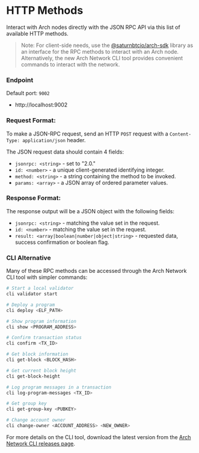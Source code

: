 # HTTP Methods

Interact with Arch nodes directly with the JSON RPC API via this list of available HTTP methods.
 
> Note: For client-side needs, use the [@saturnbtcio/arch-sdk] library as an interface for the RPC methods to interact with an Arch node. Alternatively, the new Arch Network CLI tool provides convenient commands to interact with the network.

### Endpoint
Default port: `9002`
- http://localhost:9002

### Request Format:
To make a JSON-RPC request, send an HTTP `POST` request with a `Content-Type: application/json` header. 

The JSON request data should contain 4 fields:
- `jsonrpc: <string>` - set to "2.0."
- `id: <number>` - a unique client-generated identifying integer.
- `method: <string>` - a string containing the method to be invoked.
- `params: <array>` - a JSON array of ordered parameter values.

### Response Format:
The response output will be a JSON object with the following fields:
- `jsonrpc: <string>` - matching the value set in the request.
- `id: <number>` - matching the value set in the request.
- `result: <array|boolean|number|object|string>` - requested data, success confirmation or boolean flag.

### CLI Alternative
Many of these RPC methods can be accessed through the Arch Network CLI tool with simpler commands:

```bash
# Start a local validator
cli validator start

# Deploy a program
cli deploy <ELF_PATH>

# Show program information
cli show <PROGRAM_ADDRESS>

# Confirm transaction status
cli confirm <TX_ID>

# Get block information
cli get-block <BLOCK_HASH>

# Get current block height
cli get-block-height

# Log program messages in a transaction
cli log-program-messages <TX_ID>

# Get group key
cli get-group-key <PUBKEY>

# Change account owner
cli change-owner <ACCOUNT_ADDRESS> <NEW_OWNER>
```

For more details on the CLI tool, download the latest version from the [Arch Network CLI releases page].

<!-- External -->
[@saturnbtcio/arch-sdk]: https://www.npmjs.com/package/@saturnbtcio/arch-sdk
[Arch Network CLI releases page]: https://github.com/Arch-Network/arch-node/releases/latest

<!-- Note: The main Arch Network repository is not yet publicly accessible. -->
